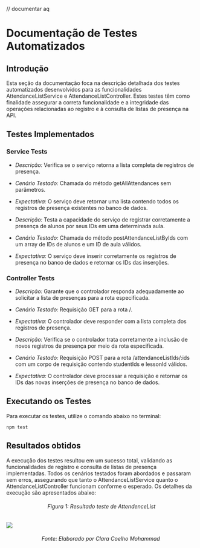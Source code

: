 // documentar aq

# Documentação de Testes Automatizados

## Introdução

Esta seção da documentação foca na descrição detalhada dos testes automatizados desenvolvidos para as funcionalidades AttendanceListService e AttendanceListController. Estes testes têm como finalidade assegurar a correta funcionalidade e a integridade das operações relacionadas ao registro e à consulta de listas de presença na API.

## Testes Implementados

### Service Tests

- *Descrição:* Verifica se o serviço retorna a lista completa de registros de presença.
- *Cenário Testado:* Chamada do método getAllAttendances sem parâmetros.
- *Expectativa:* O serviço deve retornar uma lista contendo todos os registros de presença existentes no banco de dados.

- *Descrição:* Testa a capacidade do serviço de registrar corretamente a presença de alunos por seus IDs em uma determinada aula.
- *Cenário Testado:* Chamada do método postAttendanceListByIds com um array de IDs de alunos e um ID de aula válidos.
- *Expectativa:* O serviço deve inserir corretamente os registros de presença no banco de dados e retornar os IDs das inserções.

### Controller Tests

- *Descrição:* Garante que o controlador responda adequadamente ao solicitar a lista de presenças para a rota especificada.
- *Cenário Testado:* Requisição GET para a rota /.
- *Expectativa:* O controlador deve responder com a lista completa dos registros de presença.

- *Descrição:* Verifica se o controlador trata corretamente a inclusão de novos registros de presença por meio da rota especificada.
- *Cenário Testado:* Requisição POST para a rota /attendanceListIds/:ids com um corpo de requisição contendo studentIds e lessonId válidos.
- *Expectativa:* O controlador deve processar a requisição e retornar os IDs das novas inserções de presença no banco de dados.

## Executando os Testes

Para executar os testes, utilize o comando abaixo no terminal:

```
npm test
```

## Resultados obtidos

A execução dos testes resultou em um sucesso total, validando as funcionalidades de registro e consulta de listas de presença implementadas. Todos os cenários testados foram abordados e passaram sem erros, assegurando que tanto o AttendanceListService quanto o AttendanceListController funcionam conforme o esperado. Os detalhes da execução são apresentados abaixo:

<h6 align="center"> Figura 1: Resultado teste de AttendenceList </h6>

<img src="../../img/print_test.png" >

<h6 align="center"> Fonte: Elaborado por Clara Coelho Mohammad </h6>